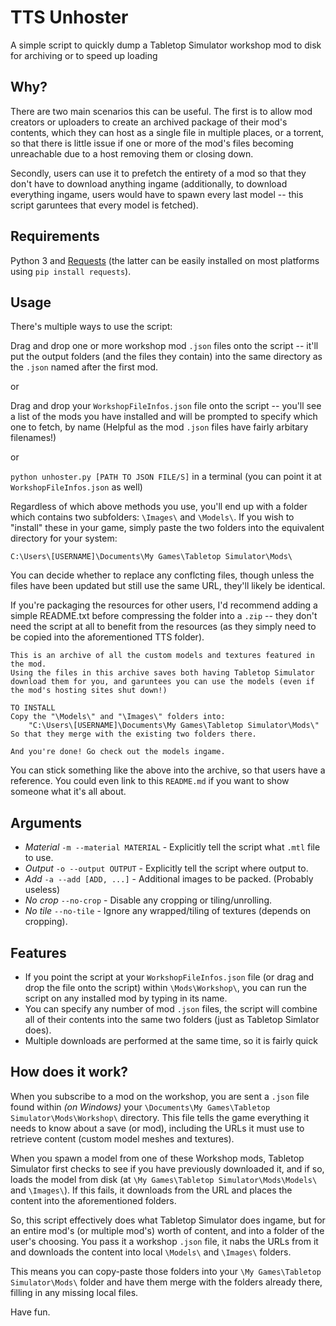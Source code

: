 # TTS Unhoster
A simple script to quickly dump a Tabletop Simulator workshop mod to disk for archiving or to speed up loading

## Why?
There are two main scenarios this can be useful. The first is to allow mod creators or uploaders to create an archived package of their mod's contents, which they can host as a single file in multiple places, or a torrent, so that there is little issue if one or more of the mod's files becoming unreachable due to a host removing them or closing down.

Secondly, users can use it to prefetch the entirety of a mod so that they don't have to download anything ingame (additionally, to download everything ingame, users would have to spawn every last model -- this script garuntees that every model is fetched).


## Requirements
Python 3 and [Requests](http://docs.python-requests.org/en/latest/) (the latter can be easily installed on most platforms using `pip install requests`).

## Usage
There's multiple ways to use the script:

Drag and drop one or more workshop mod `.json` files onto the script -- it'll put the output folders (and the files they contain) into the same directory as the `.json` named after the first mod.

or

Drag and drop your `WorkshopFileInfos.json` file onto the script -- you'll see a list of the mods you have installed and will be prompted to specify which one to fetch, by name (Helpful as the mod `.json` files have fairly arbitary filenames!)

or

`python unhoster.py [PATH TO JSON FILE/S]` in a terminal (you can point it at `WorkshopFileInfos.json` as well)

Regardless of which above methods you use, you'll end up with a folder which contains two subfolders: `\Images\` and `\Models\`. If you wish to "install" these in your game, simply paste the two folders into the equivalent directory for your system:

    C:\Users\[USERNAME]\Documents\My Games\Tabletop Simulator\Mods\

You can decide whether to replace any conflcting files, though unless the files have been updated but still use the same URL, they'll likely be identical.

If you're packaging the resources for other users, I'd recommend adding a simple README.txt before compressing the folder into a `.zip` -- they don't need the script at all to benefit from the resources (as they simply need to be copied into the aforementioned TTS folder).

    This is an archive of all the custom models and textures featured in the mod.
    Using the files in this archive saves both having Tabletop Simulator download them for you, and garuntees you can use the models (even if the mod's hosting sites shut down!)

    TO INSTALL
    Copy the "\Models\" and "\Images\" folders into:
        "C:\Users\[USERNAME]\Documents\My Games\Tabletop Simulator\Mods\"
    So that they merge with the existing two folders there.

    And you're done! Go check out the models ingame.
You can stick something like the above into the archive, so that users have a reference. You could even link to this `README.md` if you want to show someone what it's all about.

## Arguments

- *Material* `-m --material MATERIAL` - Explicitly tell the script what `.mtl` file to use.
- *Output* `-o --output OUTPUT` - Explicitly tell the script where output to.
- *Add* `-a --add [ADD, ...]` - Additional images to be packed. (Probably useless)
- *No crop* `--no-crop` - Disable any cropping or tiling/unrolling.
- *No tile* `--no-tile` - Ignore any wrapped/tiling of textures (depends on cropping).


## Features
- If you point the script at your `WorkshopFileInfos.json` file (or drag and drop the file onto the script) within `\Mods\Workshop\`, you can run the script on any installed mod by typing in its name.
- You can specify any number of mod `.json` files, the script will combine all of their contents into the same two folders (just as Tabletop Simlator does).
- Multiple downloads are performed at the same time, so it is fairly quick

## How does it work?
When you subscribe to a mod on the workshop, you are sent a `.json` file found within *(on Windows)* your `\Documents\My Games\Tabletop Simulator\Mods\Workshop\` directory. This file tells the game everything it needs to know about a save (or mod), including the URLs it must use to retrieve content (custom model meshes and textures).

When you spawn a model from one of these Workshop mods, Tabletop Simulator first checks to see if you have previously downloaded it, and if so, loads the model from disk (at `\My Games\Tabletop Simulator\Mods\Models\` and `\Images\`). If this fails, it downloads from the URL and places the content into the aforementioned folders.

So, this script effectively does what Tabletop Simulator does ingame, but for an entire mod's (or multiple mod's) worth of content, and into a folder of the user's choosing. You pass it a workshop `.json` file, it nabs the URLs from it and downloads the content into local `\Models\` and `\Images\` folders.

This means you can copy-paste those folders into your `\My Games\Tabletop Simulator\Mods\` folder and have them merge with the folders already there, filling in any missing local files.

Have fun.
